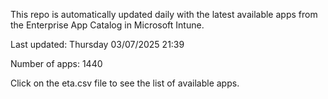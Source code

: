 This repo is automatically updated daily with the latest available apps from the Enterprise App Catalog in Microsoft Intune.

Last updated: Thursday 03/07/2025 21:39

Number of apps: 1440

Click on the eta.csv file to see the list of available apps.
